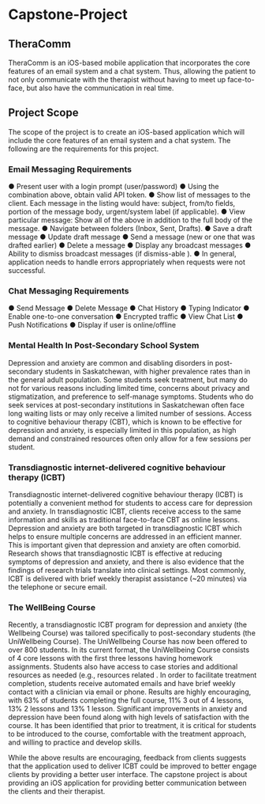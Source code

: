 # Capstone-Project

## TheraComm
TheraComm is an iOS-based mobile application that incorporates the core features of an email system and a chat system. ​Thus, allowing the patient to not only communicate with the therapist without having to meet up face-to-face, but also have the communication in real time.

## Project Scope
The scope of the project is to create an iOS-based application which will include the core features of an email system and a chat system. The following are the requirements for this project.

### Email Messaging Requirements
● Present user with a login prompt (user/password)
● Using the combination above, obtain valid API token.
● Show list of messages to the client. Each message in the listing would have: subject, from/to fields, portion of the message body, urgent/system label (if applicable).
● View particular message: Show all of the above in addition to the full body of the message.
● Navigate between folders (Inbox, Sent, Drafts).
● Save a draft message
● Update draft message
● Send a message (new or one that was drafted earlier)
● Delete a message
● Display any broadcast messages
● Ability to dismiss broadcast messages (if dismiss-able ).
● In general, application needs to handle errors appropriately when requests were not successful.

### Chat Messaging Requirements
● Send Message
● Delete Message
● Chat History
● Typing Indicator
● Enable one-to-one conversation
● Encrypted traffic
● View Chat List
● Push Notifications
● Display if user is online/offline


### Mental Health In Post-Secondary School System
Depression and anxiety are common and disabling disorders in post-secondary students in Saskatchewan, with higher prevalence rates than in the general adult population. Some students seek treatment, but many do not for various reasons including limited time, concerns about privacy and stigmatization, and preference to self-manage symptoms. Students who do seek services at post-secondary institutions in Saskatchewan often face long waiting lists or may only receive a limited number of sessions. Access to cognitive behaviour therapy (CBT), which is known to be effective for depression and anxiety, is especially limited in this population, as high demand and constrained resources often only allow for a few sessions per student.

### Transdiagnostic internet-delivered cognitive behaviour therapy (ICBT)
Transdiagnostic internet-delivered cognitive behaviour therapy (ICBT) is potentially a convenient method for students to access care for depression and anxiety. In transdiagnostic ICBT, clients receive access to the same information and skills as traditional face-to-face CBT as online lessons. Depression and anxiety are both targeted in transdiagnostic ICBT which helps to ensure multiple concerns are addressed in an efficient manner. This is important given that depression and anxiety are often comorbid. Research shows that transdiagnostic ICBT is effective at reducing symptoms of depression and anxiety, and there is also evidence that the findings of research trials translate into clinical settings. Most commonly, ICBT is delivered with brief weekly therapist assistance (~20 minutes) via the telephone or secure email. 

### The WellBeing Course
Recently, a transdiagnostic ICBT program for depression and anxiety (the Wellbeing Course) was tailored specifically to post-secondary students (the UniWellbeing Course). The UniWellbeing Course has now been offered to over 800 students. In its current format, the UniWellbeing Course consists of 4 core lessons with the first three lessons having homework assignments. Students also have access to case stories and additional resources as needed (e.g., resources related . In order to facilitate treatment completion, students receive automated emails and have brief weekly contact with a clinician via email or phone. Results are highly encouraging, with 63% of students completing the full course, 11% 3 out of 4 lessons, 13% 2 lessons and 13% 1 lesson. Significant improvements in anxiety and depression have been found along with high levels of satisfaction with the course. It has been identified that prior to treatment, it is critical for students to be introduced to the course, comfortable with the treatment approach, and willing to practice and develop skills. 

While the above results are encouraging, feedback from clients suggests that the application used to deliver ICBT could be improved to better engage clients by providing a better user interface. The capstone project is about providing an iOS application for providing better communication between the clients and their therapist. 
